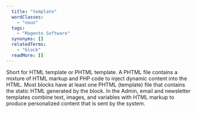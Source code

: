 ```yaml
---
  title: "template"
  wordClasses: 
    - "noun"
  tags: 
    - "Magento Software"
  synonyms: []
  relatedTerms: 
    - "block"
  readMore: []
---
```

Short for HTML template or PHTML template. A PHTML file contains a mixture of HTML markup and PHP code to inject dynamic content into the HTML. Most blocks have at least one PHTML (template) file that contains the static HTML generated by the block.
In the Admin, email and newsletter templates combine text, images, and variables with HTML markup to produce personalized content that is sent by the system.